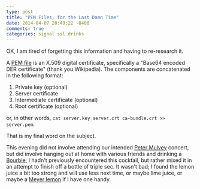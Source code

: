 ```yaml
---
type: post
title: "PEM Files, for the Last Damn Time"
date: 2014-04-07 20:49:22 -0400
comments: true
categories: signal ssl drinks
---
```

OK, I am tired of forgetting this information and having to re-research it.

A [PEM file](https://en.wikipedia.org/wiki/.pem#Certificate_filename_extensions) is an X.509 digital certificate, specifically a "Base64 encoded DER certificate" (thank you Wikipedia).  The components are concatenated in the following format:

1. Private key (optional)
2. Server certificate
3. Intermediate certificate (optional)
4. Root certificate (optional)

or, in other words, `cat server.key server.crt ca-bundle.crt >> server.pem`.

That is my final word on the subject.
<!-- more -->
This evening did not involve attending our intended [Peter Mulvey](http://petermulvey.com/) concert, but did involve hanging out at home with various friends and drinking a [Bourble](http://wiki.webtender.com/wiki/Bourbon_Triple_Sec_Lemon_Juice); I hadn't previously encountered this cocktail, but rather mixed it in an attempt to finish off a bottle of triple sec.  It wasn't bad; I found the lemon juice a bit too strong and will use less next time, or maybe lime juice, or maybe a [Meyer lemon](https://en.wikipedia.org/wiki/Meyer_lemon) if I have one handy.
